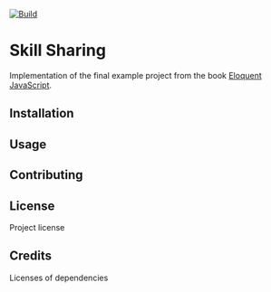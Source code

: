 [![Build](https://github.com/falkoschumann/skill-sharing-ts/actions/workflows/build.yml/badge.svg)](https://github.com/falkoschumann/skill-sharing-ts/actions/workflows/build.yml)

# Skill Sharing

Implementation of the final example project from the book
[Eloquent JavaScript](https://eloquentjavascript.net).

## Installation

## Usage

## Contributing

## License

Project license

## Credits

Licenses of dependencies
